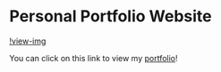 # Personal Portfolio Website

[!view-img](https://sllozier.com/piccies/hero-image.png)

You can click on this link to view my [portfolio](www.sllozier.com)!

